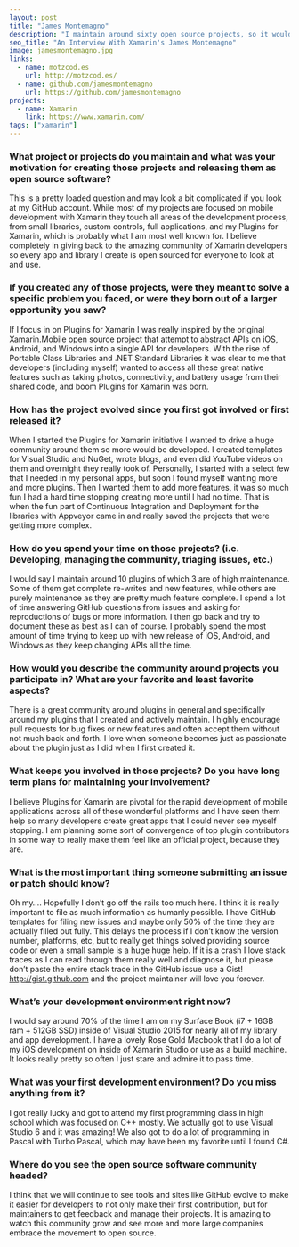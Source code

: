 ```yaml
---
layout: post
title: "James Montemagno"
description: "I maintain around sixty open source projects, so it would take a while to name them all!"
seo_title: "An Interview With Xamarin's James Montemagno"
image: jamesmontemagno.jpg
links:
  - name: motzcod.es
    url: http://motzcod.es/
  - name: github.com/jamesmontemagno
    url: https://github.com/jamesmontemagno
projects:
  - name: Xamarin
    link: https://www.xamarin.com/
tags: ["xamarin"]
---
```


### What project or projects do you maintain and what was your motivation for creating those projects and releasing them as open source software?

This is a pretty loaded question and may look a bit complicated if you look at my GitHub account. While most of my projects are focused on mobile development with Xamarin they touch all areas of the development process, from small libraries, custom controls, full applications, and my Plugins for Xamarin, which is probably what I am most well known for. I believe completely in giving back to the amazing community of Xamarin developers so every app and library I create is open sourced for everyone to look at and use.

### If you created any of those projects, were they meant to solve a specific problem you faced, or were they born out of a larger opportunity you saw?

If I focus in on Plugins for Xamarin I was really inspired by the original Xamarin.Mobile open source project that attempt to abstract APIs on iOS, Android, and Windows into a single API for developers. With the rise of Portable Class Libraries and .NET Standard Libraries it was clear to me that developers (including myself) wanted to access all these great native features such as taking photos, connectivity, and battery usage from their shared code, and boom Plugins for Xamarin was born.

### How has the project evolved since you first got involved or first released it?

When I started the Plugins for Xamarin initiative I wanted to drive a huge community around them so more would be developed. I created templates for Visual Studio and NuGet, wrote blogs, and even did YouTube videos on them and overnight they really took of. Personally, I started with a select few that I needed in my personal apps, but soon I found myself wanting more and more plugins. Then I wanted them to add more features, it was so much fun I had a hard time stopping creating more until I had no time. That is when the fun part of Continuous Integration and Deployment for the libraries with Appveyor came in and really saved the projects that were getting more complex.

### How do you spend your time on those projects? (i.e. Developing, managing the community, triaging issues, etc.)

I would say I maintain around 10 plugins of which 3 are of high maintenance. Some of them get complete re-writes and new features, while others are purely maintenance as they are pretty much feature complete. I spend a lot of time answering GitHub questions from issues and asking for reproductions of bugs or more information. I then go back and try to document these as best as I can of course. I probably spend the most amount of time trying to keep up with new release of iOS, Android, and Windows as they keep changing APIs all the time.

### How would you describe the community around projects you participate in? What are your favorite and least favorite aspects?

There is a great community around plugins in general and specifically around my plugins that I created and actively maintain. I highly encourage pull requests for bug fixes or new features and often accept them without not much back and forth. I love when someone becomes just as passionate about the plugin just as I did when I first created it.

### What keeps you involved in those projects? Do you have long term plans for maintaining your involvement?

I believe Plugins for Xamarin are pivotal for the rapid development of mobile applications across all of these wonderful platforms and I have seen them help so many developers create great apps that I could never see myself stopping. I am planning some sort of convergence of top plugin contributors in some way to really make them feel like an official project, because they are.

### What is the most important thing someone submitting an issue or patch should know?

Oh my…. Hopefully I don’t go off the rails too much here. I think it is really important to file as much information as humanly possible. I have GitHub templates for filing new issues and maybe only 50% of the time they are actually filled out fully. This delays the process if I don’t know the version number, platforms, etc, but to really get things solved providing source code or even a small sample is a huge huge help. If it is a crash I love stack traces as I can read through them really well and diagnose it, but please don’t paste the entire stack trace in the GitHub issue use a Gist! http://gist.github.com and the project maintainer will love you forever.

### What’s your development environment right now?

I would say around 70% of the time I am on my Surface Book (i7 + 16GB ram + 512GB SSD) inside of Visual Studio 2015 for nearly all of my library and app development. I have a lovely Rose Gold Macbook that I do a lot of my iOS development on inside of Xamarin Studio or use as a build machine. It looks really pretty so often I just stare and admire it to pass time.
### What was your first development environment? Do you miss anything from it?

I got really lucky and got to attend my first programming class in high school which was focused on C++ mostly. We actually got to use Visual Studio 6 and it was amazing! We also got to do a lot of programming in Pascal with Turbo Pascal, which may have been my favorite until I found C#.

### Where do you see the open source software community headed?

I think that we will continue to see tools and sites like GitHub evolve to make it easier for developers to not only make their first contribution, but for maintainers to get feedback and manage their projects. It is amazing to watch this community grow and see more and more large companies embrace the movement to open source.
